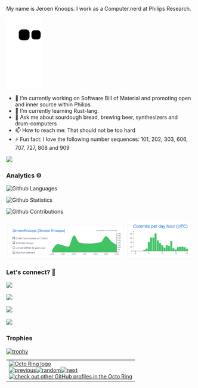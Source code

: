 My name is Jeroen Knoops. I work as a Computer.nerd at Philips Research.

![Snake animation](https://github.com/JeroenKnoops/JeroenKnoops/blob/output/github-contribution-grid-snake.svg)

- 🔭 I’m currently working on Software Bill of Material and promoting open and inner source within Philips.
- 🌱 I’m currently learning Rust-lang.
- 💬 Ask me about sourdough bread, brewing beer, synthesizers and drum-computers
- 📫 How to reach me: That should not be too hard
- ⚡ Fun fact: I love the following number sequences: 101, 202, 303, 606, 707, 727, 808 and 909

![](http://estruyf-github.azurewebsites.net/api/VisitorHit?user=JeroenKnoops&repo=JeroenKnoops&countColorcountColor)

### Analytics ⚙️

![Github Languages](https://github-readme-stats.vercel.app/api/top-langs/?username=JeroenKnoops&layout=compact&count_private=true)

![Github Statistics](https://github-readme-stats.vercel.app/api/?username=JeroenKnoops&count_private=true&show_icons=true)

![Github Contributions](https://github-readme-streak-stats.herokuapp.com/?user=JeroenKnoops&hide_border=true)

<p align="center">
  <img width="63%" src="profile-summary-card-output/github/0-profile-details.svg" />
  <img width="35%" src="profile-summary-card-output/github/4-productive-time.svg" />
</p>

### Let's connect? 🤝

<p align="left">

<a href="https://www.linkedin.com/in/jeroenknoops/"><img src="https://img.shields.io/badge/-LinkedIn-0077B5?style=flat&logo=Linkedin&logoColor=white"/></a>

<a href="https://twitter.com/johnnybusca"><img src="https://img.shields.io/badge/-Twitter-%231DA1F2?style=flat&logo=twitter&logoColor=white"/></a>

<a href="https://www.instagram.com/johnnybusca/"><img src="https://img.shields.io/badge/-Instagram-E4405F?style=flat&logo=instagram&logoColor=white"/></a>

<a href="https://www.facebook.com/jeroen.knoops"><img src="https://img.shields.io/badge/-Facebook-1877F2?style=flat&logo=facebook&logoColor=white"/></a>

</p>

### Trophies

[![trophy](https://github-profile-trophy.vercel.app/?username=jeroenknoops)](https://github.com/ryo-ma/github-profile-trophy)


<table><tbody><tr><td><a href="https://octo-ring.com/"><img src="https://octo-ring.com/static/img/widget/top.png" width="99%" alt="Octo Ring logo" align="top"></a><br><a href="https://octo-ring.com/p/JeroenKnoops/prev"><img src="https://octo-ring.com/static/img/widget/prev.png" width="33%" alt="previous" align="top" title="previous profile"></a><a href="https://octo-ring.com/p/JeroenKnoops/random"><img src="https://octo-ring.com/static/img/widget/random.png" width="33%" alt="random" align="top" title="random profile"></a><a href="https://octo-ring.com/p/JeroenKnoops/next"><img src="https://octo-ring.com/static/img/widget/next.png" width="33%" alt="next" align="top" title="next profile"></a><br><a href="https://octo-ring.com/"><img src="https://octo-ring.com/static/img/widget/bottom.png" width="99%" alt="check out other GitHub profiles in the Octo Ring" align="top"></a></td></tr></tbody></table>
